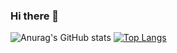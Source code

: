 ### Hi there 👋

![Anurag's GitHub stats](https://github-readme-stats.vercel.app/api?username=AmramAnanyan&show_icons=true&bg_color=00000000)
[![Top Langs](https://github-readme-stats.vercel.app/api/top-langs/?username=AmramAnanyan&layout=compact)](https://github.com/anuraghazra/github-readme-stats)

<!--
**AmramAnanyan/AmramAnanyan** is a ✨ _special_ ✨ repository because its `README.md` (this file) appears on your GitHub profile.

Here are some ideas to get you started:

- 🔭 I’m currently working on ...
- 🌱 I’m currently learning ...
- 👯 I’m looking to collaborate on ...
- 🤔 I’m looking for help with ...
- 💬 Ask me about ...
- 📫 How to reach me: ...
- 😄 Pronouns: ...
- ⚡ Fun fact: ...
-->
